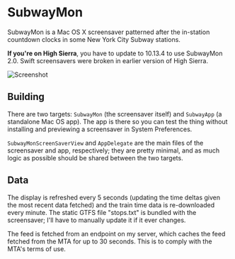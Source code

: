# SubwayMon

SubwayMon is a Mac OS X screensaver patterned after the in-station countdown
clocks in some New York City Subway stations.

__If you're on High Sierra__, you have to update to 10.13.4 to use
SubwayMon 2.0. Swift screensavers were broken in earlier version of High Sierra.

![Screenshot](http://i.imgur.com/BMA0tWa.png "Arrivals at Grand Central")

## Building

There are two targets: `SubwayMon` (the screensaver itself) and `SubwayApp` (a
standalone Mac OS app). The app is there so you can test the thing without
installing and previewing a screensaver in System Preferences.

`SubwayMonScreenSaverView` and `AppDelegate` are the main files of the
screensaver and app, respectively; they are pretty minimal, and as much logic
as possible should be shared between the two targets.

## Data

The display is refreshed every 5 seconds (updating the time deltas given the
most recent data fetched) and the train time data is re-downloaded every
minute. The static GTFS file "stops.txt" is bundled with the screensaver; I'll
have to manually update it if it ever changes.

The feed is fetched from an endpoint on my server, which caches the feed fetched
from the MTA for up to 30 seconds. This is to comply with the MTA's terms of use.
